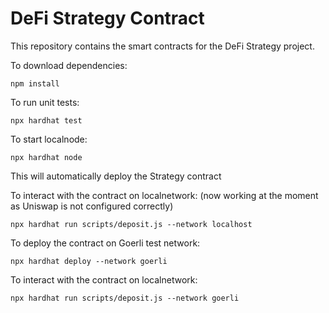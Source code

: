 # DeFi Strategy Contract
This repository contains the smart contracts for the DeFi Strategy project.  

To download dependencies:
```
npm install
```

To run unit tests:
```
npx hardhat test
```

To start localnode:
```
npx hardhat node
```
This will automatically deploy the Strategy contract


To interact with the contract on localnetwork: 
(now working at the moment as Uniswap is not configured correctly)
```
npx hardhat run scripts/deposit.js --network localhost
```

To deploy the contract on Goerli test network: 
```
npx hardhat deploy --network goerli
```

To interact with the contract on localnetwork: 
```
npx hardhat run scripts/deposit.js --network goerli
```